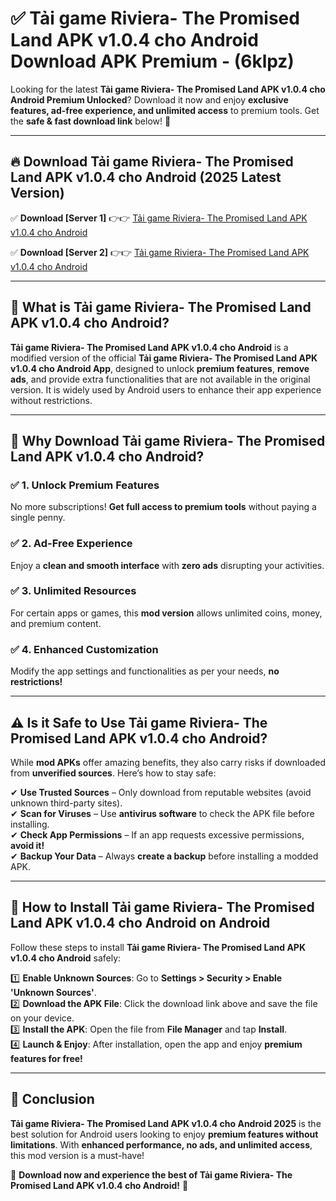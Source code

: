 
# ✅ Tải game Riviera- The Promised Land APK v1.0.4 cho Android Download APK Premium -  (6klpz) 

Looking for the latest **Tải game Riviera- The Promised Land APK v1.0.4 cho Android Premium Unlocked**? Download it now and enjoy **exclusive features, ad-free experience, and unlimited access** to premium tools. Get the **safe & fast download link** below! 🚀

---

## 🔥 Download Tải game Riviera- The Promised Land APK v1.0.4 cho Android (2025 Latest Version)

✅ **Download [Server 1]** 👉👉 [Tải game Riviera- The Promised Land APK v1.0.4 cho Android ](https://apkcomod.com?title=Tải_game_Riviera-_The_Promised_Land_APK_v1.0.4_cho_Android)  

✅ **Download [Server 2]** 👉👉 [Tải game Riviera- The Promised Land APK v1.0.4 cho Android ](https://apkcomod.com?title=Tải_game_Riviera-_The_Promised_Land_APK_v1.0.4_cho_Android)  


---

## 📌 What is Tải game Riviera- The Promised Land APK v1.0.4 cho Android?

**Tải game Riviera- The Promised Land APK v1.0.4 cho Android** is a modified version of the official **Tải game Riviera- The Promised Land APK v1.0.4 cho Android App**, designed to unlock **premium features**, **remove ads**, and provide extra functionalities that are not available in the original version. It is widely used by Android users to enhance their app experience without restrictions.

---

## 🌟 Why Download Tải game Riviera- The Promised Land APK v1.0.4 cho Android?

### ✅ 1. Unlock Premium Features
No more subscriptions! **Get full access to premium tools** without paying a single penny.

### ✅ 2. Ad-Free Experience
Enjoy a **clean and smooth interface** with **zero ads** disrupting your activities.

### ✅ 3. Unlimited Resources
For certain apps or games, this **mod version** allows unlimited coins, money, and premium content.

### ✅ 4. Enhanced Customization
Modify the app settings and functionalities as per your needs, **no restrictions!**

---

## ⚠️ Is it Safe to Use Tải game Riviera- The Promised Land APK v1.0.4 cho Android?

While **mod APKs** offer amazing benefits, they also carry risks if downloaded from **unverified sources**. Here’s how to stay safe:

✔ **Use Trusted Sources** – Only download from reputable websites (avoid unknown third-party sites).  
✔ **Scan for Viruses** – Use **antivirus software** to check the APK file before installing.  
✔ **Check App Permissions** – If an app requests excessive permissions, **avoid it!**  
✔ **Backup Your Data** – Always **create a backup** before installing a modded APK.

---

## 📲 How to Install Tải game Riviera- The Promised Land APK v1.0.4 cho Android on Android

Follow these steps to install **Tải game Riviera- The Promised Land APK v1.0.4 cho Android** safely:

1️⃣ **Enable Unknown Sources**: Go to **Settings > Security > Enable 'Unknown Sources'**.  
2️⃣ **Download the APK File**: Click the download link above and save the file on your device.  
3️⃣ **Install the APK**: Open the file from **File Manager** and tap **Install**.  
4️⃣ **Launch & Enjoy**: After installation, open the app and enjoy **premium features for free!**

---

## 🚀 Conclusion

**Tải game Riviera- The Promised Land APK v1.0.4 cho Android 2025** is the best solution for Android users looking to enjoy **premium features without limitations**. With **enhanced performance, no ads, and unlimited access**, this mod version is a must-have!

🔻 **Download now and experience the best of Tải game Riviera- The Promised Land APK v1.0.4 cho Android!** 🔻

